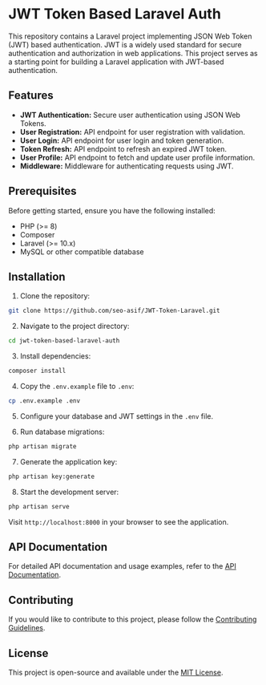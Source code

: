 # JWT Token Based Laravel Auth

This repository contains a Laravel project implementing JSON Web Token (JWT) based authentication. JWT is a widely used standard for secure authentication and authorization in web applications. This project serves as a starting point for building a Laravel application with JWT-based authentication.

## Features

- **JWT Authentication:** Secure user authentication using JSON Web Tokens.
- **User Registration:** API endpoint for user registration with validation.
- **User Login:** API endpoint for user login and token generation.
- **Token Refresh:** API endpoint to refresh an expired JWT token.
- **User Profile:** API endpoint to fetch and update user profile information.
- **Middleware:** Middleware for authenticating requests using JWT.

## Prerequisites

Before getting started, ensure you have the following installed:

- PHP (>= 8)
- Composer
- Laravel (>= 10.x)
- MySQL or other compatible database

## Installation

1. Clone the repository:

```bash
git clone https://github.com/seo-asif/JWT-Token-Laravel.git
```

2. Navigate to the project directory:

```bash
cd jwt-token-based-laravel-auth
```

3. Install dependencies:

```bash
composer install
```

4. Copy the `.env.example` file to `.env`:

```bash
cp .env.example .env
```

5. Configure your database and JWT settings in the `.env` file.

6. Run database migrations:

```bash
php artisan migrate
```

7. Generate the application key:

```bash
php artisan key:generate
```

8. Start the development server:

```bash
php artisan serve
```

Visit `http://localhost:8000` in your browser to see the application.

## API Documentation

For detailed API documentation and usage examples, refer to the [API Documentation](docs/api.md).

## Contributing

If you would like to contribute to this project, please follow the [Contributing Guidelines](CONTRIBUTING.md).

## License

This project is open-source and available under the [MIT License](LICENSE).


